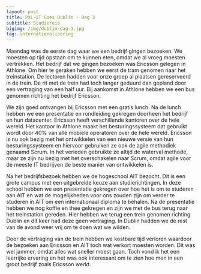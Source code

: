 ```yaml
---
layout: post
title: PXL-IT Goes Dublin - Dag 3
subtitle: Studiereis
bigimg: /img/dublin-dag-3.jpg
tag: internationalisering
---
```


Maandag was de eerste dag waar we een bedrijf gingen bezoeken. We moesten op tijd opstaan om te kunnen eten, omdat we al vroeg moesten vertrekken. Het bedrijf dat we gingen bezoeken was Ericsson gelegen in Athlone. Om hier te geraken hebben we eerst de tram genomen naar het treinstation. De lectoren hadden voor onze groep al plaatsen gereserveerd in de trein. De rit met de trein had toch langer geduurd dan gepland door een vertraging van een half uur. Bij aankomst in Athlone hebben we een bus genomen richting het bedrijf Ericsson. 

We zijn goed ontvangen bij Ericsson met een gratis lunch. Na de lunch hebben we een presentatie en rondleiding gekregen doorheen het bedrijf en hun datacenter. Ericsson heeft verschillende kantoren over de hele wereld. Het kantoor in Athlone maakt het besturingssysteem dat gebruikt wordt door 40% van alle mobiele operatoren over de hele wereld. Ericsson is nu ook bezig met het ontwikkelen van een nieuwe versie van hun besturingssysteem en hiervoor gebruiken ze ook de agile methodiek genaamd Scrum. In het verleden gebruikte ze altijd de waterval methode, maar ze zijn nu bezig met het overschakelen naar Scrum, omdat agile voor de meeste IT bedrijven de beste manier van ontwikkelen is. 

Na het bedrijfsbezoek hebben we de hogeschool AIT bezocht. Dit is een grote campus met een uitgebreide keuze aan studierichtingen. In deze school hebben we een presentatie gekregen over hoe het is om te studeren aan AIT en wat de mogelijkheden voor ons zouden zijn om verder te studeren in AIT om een internationaal diploma te behalen. Na de presentatie hebben we nog koffie en thee gekregen en zijn we met de bus terug naar het treinstation gereden. Hier hebben we terug een trein genomen richting Dublin en dit keer had deze geen vertraging. In Dublin hadden we de rest van de avond weer vrij om te doen wat we wilden. 

Door de vertraging van de trein hebben we kostbare tijd verloren waardoor de bezoeken aan Ericsson en AIT toch wat verkort moesten worden. Dit was wel jammer, omdat alles wat sneller moest gaan. Toch vond ik het een leerrijke ervaring en het was ook interessant om te zien hoe men in een groot bedrijf zoals Ericsson werkt. 
